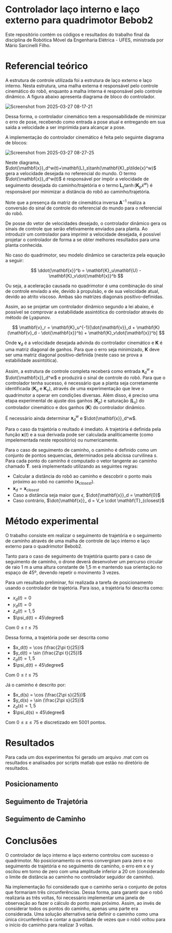 # Controlador laço interno e laço externo para quadrimotor Bebob2

Este repositório contém os códigos e resultados do trabalho final da disciplina de Robótica Móvel da Engenharia Elétrica - UFES, ministrada por Mário Sarcinelli Filho.

# Referencial teórico

A estrutura de controle utilizada foi a estrutura de laço externo e laço interno. Nesta estrutura, uma malha externa é responsável pelo controle cinemático do robô, enquanto a malha interna é responsável pelo controle dinâmico.
A figura abaixo apresenta diagrama de bloco do controlador.

![Screenshot from 2025-03-27 08-17-21](https://github.com/user-attachments/assets/72777fc2-660d-4ac5-9626-486a0344d33f)

Dessa forma, o controlador cinemático tem a responsabilidade de minimizar o erro de pose, recebendo como entrada a pose atual e entregando em sua saída a velocidade a ser imprimida para alcançar a pose.

A implementação do controlador cinemático é feita pelo seguinte diagrama de blocos:

![Screenshot from 2025-03-27 08-27-25](https://github.com/user-attachments/assets/09a57461-4810-4623-8f4e-cc3a8c3d662f)

Neste diagrama, $\dot{\mathbf{x}}_d^w(t)+\mathbf{L}_s\tanh(\mathbf{K}_p\tilde{x}^w)$ gera a velocidade desejada no referencial do mundo. O termo $\dot{\mathbf{x}}_d^w(t)$ é responsável por impôr
a velocidade de seguimento desejada do caminho/trajetória e o termo $\mathbf{L}_s\tanh(\mathbf{K}_p\tilde{x}^w)$ é responsável por minimizar a distância do robô ao caminho/trajetória.

Note que a presença da matriz de cinemática inversa $\mathbf{A}^{-1}$ realiza a conversão do sinal de controle do referencial do mundo para o referencial do robô.

De posse do vetor de velocidades desejado, o controlador dinâmico gera os sinais de controle que serão efetivamente enviados para planta. Ao introduzir um controlador para imprimir a velocidade desejada, é possível
projetar o controlador de forma a se obter melhores resultados para uma planta conhecida.

No caso do quadrimotor, seu modelo dinâmico se caracteriza pela equação a seguir:

$$
\ddot{\mathbf{x}}^b = \mathbf{K}_u\mathbf{U} - \mathbf{K}_v\dot{\mathbf{x}}^b
$$

Ou seja, a aceleração causada no quadrimotor é uma combinação do sinal de controle enviado a ele, devido à propulsão, e de sua velocidade atual, devido ao atrito viscoso. Ambas são matrizes diagonais positivo-definidas.

Assim, ao se projetar um controlador dinâmico segundo a lei abaixo, é possível se comprovar a estabilidade assintótica do controlador através do método de Lyapunov.

$$
\mathbf{v}_r = \mathbf{K}_u^{-1}[\dot{\mathbf{v}}_d + \mathbf{K}(\mathbf{v}_d - \dot{\mathbf{x}}^b) + \mathbf{K}_v\dot{\mathbf{x}}^b]
$$

Onde $\mathbf{v}_d$ é a velocidade desejada advinda do controlador cinemático e $\mathbf{K}$ é uma matriz diagonal de ganhos. Para que o erro seja minimizado, $\mathbf{K}$ deve ser uma matriz diagonal positivo-definida (neste caso se prova
a estabilidade assintótica).

Assim, a estrutura de controle completa receberá como entrada $\mathbf{x}_d^w$ e $\dot{\mathbf{x}}_d^w$ e produzirá o sinal de controle do robô. Para que o controlador tenha sucesso, é necessário que a planta seja corretamente identificada
($\mathbf{K}_u$ e $\mathbf{K}_v$), através de uma experimentação que leve o quadrimotor a operar em condições diversas. Além disso, é preciso uma etapa experimental de ajuste dos ganhos ($\mathbf{K}_p$) e saturação ($\mathbf{L}_s$) do controlador cinemático e dos ganhos ($\mathbf{K}$) do controlador dinâmico.

É necessário ainda determinar $\mathbf{x}_d^w$ e $\dot{\mathbf{x}}_d^w$. 

Para o caso da trajetória o reultado é imediato. A trajetória é definida pela função $\mathbf{x}(t)$ e a sua derivada pode ser calculada analiticamente (como impelementada neste repositório) ou numericamente.

Para o caso de seguimento de caminho, o caminho é definido como um conjunto de pontos sequencias, determinados pela abcissa curvilínea $s$. Para cada ponto do caminho é computado o vetor tangente ao caminho chamado $\mathbf{T}$.
será implementado utilizando as seguintes regras:
- Calcular a distância do robô ao caminho e descobrir o ponto mais próximo ao robô no caminho ($\mathbf{x}_{closest}$).
- $\mathbf{x}_ d = \mathbf{x}_{closest}$
- Caso a distância seja maior que $\epsilon$, $\dot{\mathbf{x}}_d = \mathbf{0}$
- Caso contrário,  $\dot{\mathbf{x}}_ d = V_e \cdot \mathbf{T}_{closest}$

# Método experimental

O trabalho consiste em realizar o seguimento de trajetória e o seguimento de caminho através de uma malha de controle de laço interno e laço externo para o quadrimotor Bebob2.

Tanto para o caso de seguimento de trajetória quanto para o caso de seguimento de caminho, o drone deverá desenvolver um percurso circular de raio 1 m a uma altura constante de 1,5 m e mantendo sua orientação no espaço de 45º, devendo repetir o movimento 3 vezes.

Para um resultado preliminar, foi realizada a tarefa de posicionamento usando o controlador de trajetória. Para isso, a trajetória foi descrita como:
- $x_d(t) = 0$
- $y_d(t) = 0$
- $z_d(t) = 1,5$
- $\psi_d(t) = 45\degree$

Com $0 \le t \le 75$

Dessa forma, a trajetória pode ser descrita como
- $x_d(t) = \cos (\frac{2\pi t}{25})$
- $y_d(t) = \sin (\frac{2\pi t}{25})$
- $z_d(t) = 1,5$
- $\psi_d(t) = 45\degree$

Com $0 \le t \le 75$

Já o caminho é descrito por:
- $x_d(s) = \cos (\frac{2\pi s}{25})$
- $y_d(s) = \sin (\frac{2\pi s}{25})$
- $z_d(s) = 1,5$
- $\psi_d(s) = 45\degree$

Com $0 \le s \le 75$ e discretizado em 5001 pontos.

# Resultados

Para cada um dos experimentos foi gerado um arquivo .mat com os resultados e analisados por scripts matlab que estão no diretório de resultados.

## Posicionamento



## Seguimento de Trajetória

## Seguimento de Caminho

# Conclusões

O controlador de laço interno e laço externo controlou com sucesso o quadrimotor. No posicionamento os erros convergiram para zero e no seguimento de trajetória e no seguimento de caminho, o erro em x e y oscilou em torno de zero com uma amplitude inferior a 20 cm (considerado o limite de distância ao caminho no controlador seguidor de caminho).

Na implementação foi considerado que o caminho seria o conjunto de potos que formariam três circunferências. Dessa forma, para garantir que o robô realizaria as três voltas, foi necessário implementar uma janela de observação ao fazer o cálculo do ponto mais próximo. Assim, ao invés de considerar todos os pontos do caminho, apenas uma parte era considerada. Uma solução alternativa seria definir o caminho como uma única circunferência e contar a quantidade de vezes que o robô voltou para o início do caminho para realizar 3 voltas.
